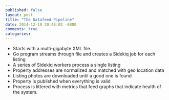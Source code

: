 ```yaml
---
published: false
layout: post
title: "The Datafeed Pipeline"
date: 2014-12-18 20:48:03 -0800
comments: true
categories:
---
```

* Starts with a multi-gigabyte XML file.
* Go program streams through file and creates a Sidekiq job for each listing
* A series of Sidekiq workers process a single listing
* Property addresses are normalized and matched with geo location data
* Listing photos are downloaded until a good one is found
* Property is published when everything is valid
* Process is littered with metrics that feed graphs that indicate health of the system.

